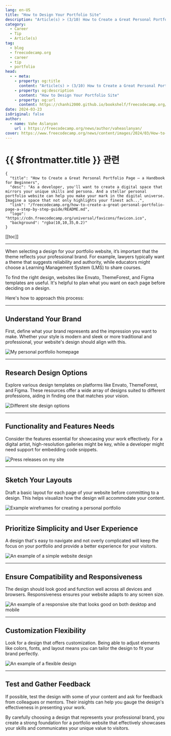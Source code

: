 ```yaml
---
lang: en-US
title: "How to Design Your Portfolio Site"
description: "Article(s) > (3/10) How to Create a Great Personal Portfolio Page – a Handbook for Beginners" 
category:
  - Career
  - Tip
  - Article(s)
tag:
  - blog
  - freecodecamp.org
  - career
  - tip
  - portfolio
head:
  - - meta:
    - property: og:title
      content: "Article(s) > (3/10) How to Create a Great Personal Portfolio Page – a Handbook for Beginners"
    - property: og:description
      content: "How to Design Your Portfolio Site"
    - property: og:url
      content: https://chanhi2000.github.io/bookshelf/freecodecamp.org/how-to-create-a-great-personal-portfolio-page-a-step-by-step-guide/how-to-design-your-portfolio-site.html
date: 2024-03-23
isOriginal: false
author:
  - name: Vahe Aslanyan
    url : https://freecodecamp.org/news/author/vaheaslanyan/
cover: https://www.freecodecamp.org/news/content/images/2024/03/How-to-Create-a-Great-Personal-Portfolio-Page-Cover--1-.png
---
```


# {{ $frontmatter.title }} 관련

```component VPCard
{
  "title": "How to Create a Great Personal Portfolio Page – a Handbook for Beginners",
  "desc": "As a developer, you'll want to create a digital space that mirrors your unique skills and persona. And a stellar personal portfolio website can help you make your mark in the digital universe.  Imagine a space that not only highlights your finest ach...",
  "link": "/freecodecamp.org/how-to-create-a-great-personal-portfolio-page-a-step-by-step-guide/README.md",
  "logo": "https://cdn.freecodecamp.org/universal/favicons/favicon.ico",
  "background": "rgba(10,10,35,0.2)"
}
```

[[toc]]

---

<SiteInfo
  name="How to Create a Great Personal Portfolio Page – a Handbook for Beginners"
  desc="As a developer, you'll want to create a digital space that mirrors your unique skills and persona. And a stellar personal portfolio website can help you make your mark in the digital universe.  Imagine a space that not only highlights your finest ach..."
  url="https://freecodecamp.org/news/how-to-create-a-great-personal-portfolio-page-a-step-by-step-guide#heading-how-to-design-your-portfolio-site"
  logo="https://cdn.freecodecamp.org/universal/favicons/favicon.ico"
  preview="https://freecodecamp.org/news/content/images/2024/03/How-to-Create-a-Great-Personal-Portfolio-Page-Cover--1-.png"/>

When selecting a design for your portfolio website, it’s important that the theme reflects your professional brand. For example, lawyers typically want a theme that suggests reliability and authority, while educators might choose a Learning Management System (LMS) to share courses.

To find the right design, websites like Envato, ThemeForest, and Figma templates are useful. It's helpful to plan what you want on each page before deciding on a design.

Here's how to approach this process:

---

## Understand Your Brand

First, define what your brand represents and the impression you want to make. Whether your style is modern and sleek or more traditional and professional, your website's design should align with this.

![My personal portfolio homepage](https://freecodecamp.org/news/content/images/2024/03/image-75.png)

---

## Research Design Options

Explore various design templates on platforms like Envato, ThemeForest, and Figma. These resources offer a wide array of designs suited to different professions, aiding in finding one that matches your vision.

![Different site design options](https://freecodecamp.org/news/content/images/2024/03/image-76.png)

---

## Functionality and Features Needs

Consider the features essential for showcasing your work effectively. For a digital artist, high-resolution galleries might be key, while a developer might need support for embedding code snippets.

![Press releases on my site](https://freecodecamp.org/news/content/images/2024/03/image-77.png)

---

## Sketch Your Layouts

Draft a basic layout for each page of your website before committing to a design. This helps visualize how the design will accommodate your content.

![Example wireframes for creating a personal portfolio](https://freecodecamp.org/news/content/images/2024/03/image-78.png)

---

## Prioritize Simplicity and User Experience

A design that's easy to navigate and not overly complicated will keep the focus on your portfolio and provide a better experience for your visitors.

![An example of a simple website design](https://freecodecamp.org/news/content/images/2024/03/image-79.png)

---

## Ensure Compatibility and Responsiveness

The design should look good and function well across all devices and browsers. Responsiveness ensures your website adapts to any screen size.

![An example of a responsive site that looks good on both desktop and mobile](https://freecodecamp.org/news/content/images/2024/03/image-80.png)

---

## Customization Flexibility

Look for a design that offers customization. Being able to adjust elements like colors, fonts, and layout means you can tailor the design to fit your brand perfectly.

![An example of a flexible design](https://freecodecamp.org/news/content/images/2024/03/image-81.png)

---

## Test and Gather Feedback

If possible, test the design with some of your content and ask for feedback from colleagues or mentors. Their insights can help you gauge the design's effectiveness in presenting your work.

By carefully choosing a design that represents your professional brand, you create a strong foundation for a portfolio website that effectively showcases your skills and communicates your unique value to visitors.
